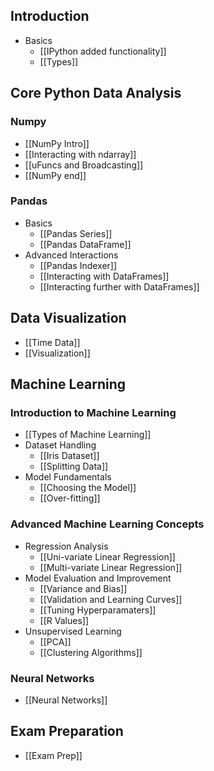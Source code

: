 ## Introduction
- Basics
  - [[IPython added functionality]]
  - [[Types]]

## Core Python Data Analysis
### Numpy
- [[NumPy Intro]]
- [[Interacting with ndarray]]
- [[uFuncs and Broadcasting]]
- [[NumPy end]]

### Pandas
- Basics
  - [[Pandas Series]]
  - [[Pandas DataFrame]]
- Advanced Interactions
  - [[Pandas Indexer]]
  - [[Interacting with DataFrames]]
  - [[Interacting further with DataFrames]]

## Data Visualization
- [[Time Data]]
- [[Visualization]]

## Machine Learning
### Introduction to Machine Learning
- [[Types of Machine Learning]]
- Dataset Handling
  - [[Iris Dataset]]
  - [[Splitting Data]]
- Model Fundamentals
  - [[Choosing the Model]]
  - [[Over-fitting]]

### Advanced Machine Learning Concepts
- Regression Analysis
  - [[Uni-variate Linear Regression]]
  - [[Multi-variate Linear Regression]]
- Model Evaluation and Improvement
  - [[Variance and Bias]]
  - [[Validation and Learning Curves]]
  - [[Tuning Hyperparamaters]]
  - [[R Values]]
- Unsupervised Learning
  - [[PCA]]
  - [[Clustering Algorithms]]

### Neural Networks
- [[Neural Networks]]

## Exam Preparation
- [[Exam Prep]]
